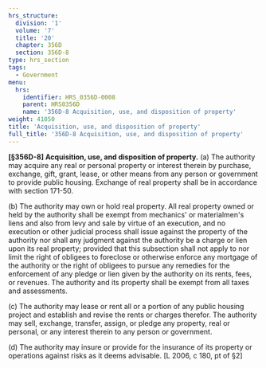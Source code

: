 ```yaml
---
hrs_structure:
  division: '1'
  volume: '7'
  title: '20'
  chapter: 356D
  section: 356D-8
type: hrs_section
tags:
  - Government
menu:
  hrs:
    identifier: HRS_0356D-0008
    parent: HRS0356D
    name: '356D-8 Acquisition, use, and disposition of property'
weight: 41050
title: 'Acquisition, use, and disposition of property'
full_title: '356D-8 Acquisition, use, and disposition of property'
---
```

**[§356D-8] Acquisition, use, and disposition of property.** (a) The authority may acquire any real or personal property or interest therein by purchase, exchange, gift, grant, lease, or other means from any person or government to provide public housing. Exchange of real property shall be in accordance with section 171-50.

(b) The authority may own or hold real property. All real property owned or held by the authority shall be exempt from mechanics' or materialmen's liens and also from levy and sale by virtue of an execution, and no execution or other judicial process shall issue against the property of the authority nor shall any judgment against the authority be a charge or lien upon its real property; provided that this subsection shall not apply to nor limit the right of obligees to foreclose or otherwise enforce any mortgage of the authority or the right of obligees to pursue any remedies for the enforcement of any pledge or lien given by the authority on its rents, fees, or revenues. The authority and its property shall be exempt from all taxes and assessments.

(c) The authority may lease or rent all or a portion of any public housing project and establish and revise the rents or charges therefor. The authority may sell, exchange, transfer, assign, or pledge any property, real or personal, or any interest therein to any person or government.

(d) The authority may insure or provide for the insurance of its property or operations against risks as it deems advisable. [L 2006, c 180, pt of §2]